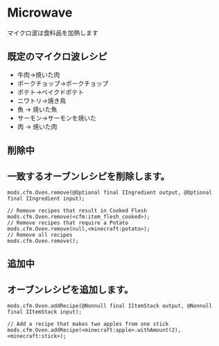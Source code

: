 # Microwave

マイクロ波は食料品を加熱します

## 既定のマイクロ波レシピ

- 牛肉->焼いた肉
- ポークチョップ->ポークチョップ
- ポテト->ベイクドポテト
- ニワトリ->焼き鳥
- 魚 -> 焼いた魚
- サーモン->サーモンを焼いた
- 肉 -> 焼いた肉

## 削除中

## 一致するオーブンレシピを削除します。

```zenscript
mods.cfm.Oven.remove(@Optional final IIngredient output, @Optional final IIngredient input);

// Remove recipes that result in Cooked Flesh
mods.cfm.Oven.remove(<cfm:item_flesh_cooked>);
// Remove recipes that require a Potato
mods.cfm.Oven.remove(null,<minecraft:potato>);
// Remove all recipes
mods.cfm.Oven.remove();
```

## 追加中

## オーブンレシピを追加します。

```zenscript
mods.cfm.Oven.addRecipe(@Nonnull final IItemStack output, @Nonnull final IItemStack input);

// Add a recipe that makes two apples from one stick
mods.cfm.Oven.addRecipe(<minecraft:apple>.withAmount(2),<minecraft:stick>);
```